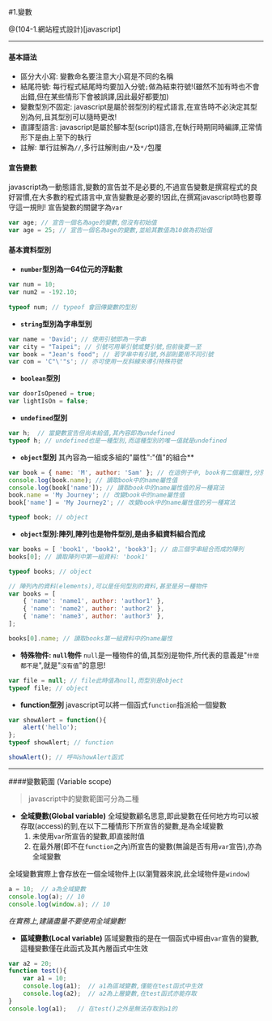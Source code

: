 #1.變數

@(104-1.網站程式設計)[javascript]

---
#### 基本語法

- 區分大小寫: 變數命名要注意大小寫是不同的名稱
- 結尾符號: 每行程式結尾時均要加入分號`;`做為結束符號!(雖然不加有時也不會出錯,但在某些情形下會被誤譯,因此最好都要加)
- 變數型別不固定: javascript是屬於弱型別的程式語言,在宣告時不必決定其型別為何,且其型別可以隨時更改!
- 直譯型語言: javascript是屬於腳本型(script)語言,在執行時期同時編譯,正常情形下是由上至下的執行
- 註解: 單行註解為`//`,多行註解則由`/*`及`*/`包覆



#### 宣告變數

javascript為一動態語言,變數的宣告並不是必要的,不過宣告變數是撰寫程式的良好習慣,在大多數的程式語言中,宣告變數是必要的!因此,在撰寫javascript時也要尊守這一規則!
宣告變數的關鍵字為`var`

```javascript
var age; // 宣告一個名為age的變數,但沒有初始值
var age = 25; // 宣告一個名為age的變數,並給其數值為10做為初始值
```

#### 基本資料型別

- **`number`型別為一64位元的浮點數**

```javascript
var num = 10;
var num2 = -192.10;
      
typeof num; // typeof 會回傳變數的型別
```

- **`string`型別為字串型別**

```javascript
var name = 'David'; // 使用引號即為一字串
var city = "Taipei"; // 引號可用單引號或雙引號,但前後要一至
var book = "Jean's food"; // 若字串中有引號,外部則要用不同引號
var com = 'C"\'"s'; // 亦可使用一反斜線來導引特殊符號 
```

- **`boolean`型別**

```javascript
var doorIsOpened = true;
var lightIsOn = false;
```

- **`undefined`型別**

```javascript
var h;  // 當變數宣告但尚未給值,其內容即為undefined
typeof h; // undefined也是一種型別,而這種型別的唯一值就是undefined
```

- **`object`型別** 其內容為一組或多組的"屬性":"值"的組合**

```javascript
var book = { name: 'M', author: 'Sam' }; // 在這例子中, book有二個屬性,分別為name及author,其值分別為'M'及'Sam'
console.log(book.name); // 讀取book中的name屬性值
console.log(book['name']); // 讀取book中的name屬性值的另一種寫法
book.name = 'My Journey'; // 改變book中的name屬性值
book['name'] = 'My Journey2'; // 改變book中的name屬性值的另一種寫法

typeof book; // object
```   

- **`object`型別:陣列,陣列也是物件型別,是由多組資料組合而成**

```javascript
var books = [ 'book1', 'book2', 'book3']; // 由三個字串組合而成的陣列
books[0]; // 讀取陣列中第一組資料: 'book1'

typeof books; // object

// 陣列內的資料(elements),可以是任何型別的資料,甚至是另一種物件
var books = [
	{ 'name': 'name1', author: 'author1' },
	{ 'name': 'name2', author: 'author2' },
	{ 'name': 'name3', author: 'author3' },
]; 

books[0].name; // 讀取books第一組資料中的name屬性
```

- **特殊物件: `null`物件** `null`是一種物件的值,其型別是物件,所代表的意義是"`什麼都不是`",就是"`沒有值`"的意思!

```javascript
var file = null; // file此時值為null,而型別是object
typeof file; // object
```

- **function型別**	javascript可以將一個函式`function`指派給一個變數

```javascript
var showAlert = function(){
	alert('hello');
};
typeof showAlert; // function

showAlert(); // 呼叫showAlert函式
```

---
    
####變數範圍  (Variable scope)

> javascript中的變數範圍可分為二種

- **全域變數(Global variable)**
全域變數顧名思意,即此變數在任何地方均可以被存取(access)的到,在以下二種情形下所宣告的變數,是為全域變數
  1. 未使用`var`所宣告的變數,即直接附值
  2. 在最外層(即不在`function`之內)所宣告的變數(無論是否有用`var`宣告),亦為全域變數
 
 全域變數實際上會存放在一個全域物件上(以瀏覽器來說,此全域物件是`window`)

```javascript
a = 10;  // a為全域變數
console.log(a); // 10
console.log(window.a); // 10
```
*在實務上,建議盡量不要使用全域變數!*

- **區域變數(Local variable)**
區域變數指的是在一個函式中經由`var`宣告的變數,這種變數僅在此函式及其內層函式中生效

```javascript
var a2 = 20;
function test(){
	var a1 = 10;
	console.log(a1);  // a1為區域變數,僅能在test函式中生效
	console.log(a2);  // a2為上層變數,在test函式亦能存取
}
console.log(a1);   // 在test()之外是無法存取到a1的
```    